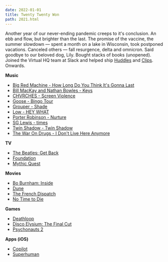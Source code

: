 ```yaml
---
date: 2022-01-01
title: Twenty Twenty Won
path: 2021.html
---
```

Another year of our never-ending pandemic creeps to it's conclusion. An ebb and flow, but brighter than the last. The promise of the vaccine, the summer slowdown — spent a month on a lake in Wisconsin, took postponed vacations. Canceled others — fall resurgence, delta and omnicron. Said goodbye to our beloved dog, Lily. Bought stacks of books (unopened). Joined the Virtual HQ team at Slack and helped ship [Huddles](https://www.theverge.com/2021/6/30/22556992/slack-huddles-audio-calls-feature-launch-discord-like) and [Clips](https://slack.design/articles/the-story-of-slack-clips/). Onwards.

**Music**

- [Big Red Machine - How Long Do You Think It's Gonna Last](https://open.spotify.com/album/3YbMxdapL6mvSQjosFkc0T)
- [Bill MacKay and Nathan Bowles - Keys](https://open.spotify.com/album/3Bv6ol41xLGguHuiY44j3k)
- [CHVRCHES - Screen Violence](https://open.spotify.com/album/0KuAi49HdkjHiuL7TjKsud)
- [Goose - Bingo Tour](https://open.spotify.com/album/7kUFULnd3HaPiIAnLubiGZ)
- [Grouper - Shade](https://open.spotify.com/album/1w3EOCPDwqWIiu2c1pHylJ)
- [Low - HEY WHAT](https://open.spotify.com/album/6S6jg2LuEwGdo9iYMSwCBS)
- [Porter Robinson - Nurture](https://open.spotify.com/album/4btev9CC7D5soKdcIP6ApM)
- [SG Lewis - times](https://open.spotify.com/album/6WlRyrfOBZGYA5u5TmloKY)
- [Twin Shadow - Twin Shadow](https://open.spotify.com/album/4QZCgxTBUhyILi8vxR4fYU)
- [The War On Drugs - I Don't Live Here Anymore](https://open.spotify.com/album/69jQsPvJzMvcb2fGqI2qaB)

**TV**
- [The Beatles: Get Back](https://www.disneyplus.com/series/the-beatles-get-back/7DcWEeWVqrkE)
- [Foundation](https://tv.apple.com/us/show/foundation)
- [Mythic Quest](https://tv.apple.com/us/show/mythic-quest)

**Movies**
- [Bo Burnham: Inside](https://www.netflix.com/title/81289483)
- [Dune](https://itunes.apple.com/us/movie/dune/id1585877256)
- [The French Dispatch](https://itunes.apple.com/us/movie/the-french-dispatch-of-the-liberty-kansas-evening-sun/id1593341017)
- [No Time to Die](https://itunes.apple.com/us/movie/no-time-to-die/id1589483727)

**Games**
- [Deathloop](https://store.steampowered.com/app/1252330/DEATHLOOP/)
- [Disco Elysium: The Final Cut](https://store.steampowered.com/app/632470/Disco_Elysium__The_Final_Cut/)
- [Psychonauts 2](https://store.steampowered.com/app/607080/Psychonauts_2/)

**Apps (iOS)**
- [Copilot](https://apps.apple.com/app/apple-store/id1447330651)
- [Superhuman](https://apps.apple.com/us/app/superhuman-mail/id1120837655)